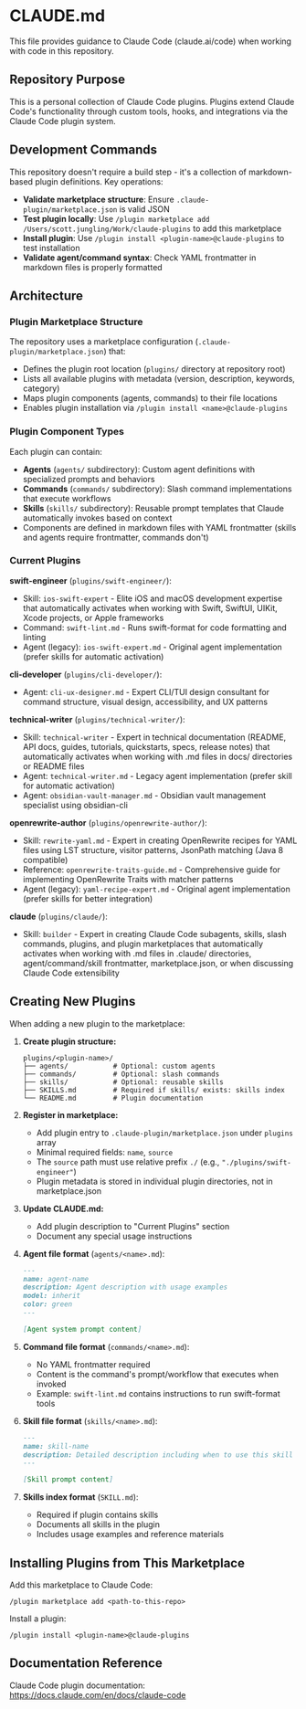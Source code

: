 # CLAUDE.md

This file provides guidance to Claude Code (claude.ai/code) when working with code in this repository.

## Repository Purpose

This is a personal collection of Claude Code plugins. Plugins extend Claude Code's functionality through custom tools, hooks, and integrations via the Claude Code plugin system.

## Development Commands

This repository doesn't require a build step - it's a collection of markdown-based plugin definitions. Key operations:

- **Validate marketplace structure**: Ensure `.claude-plugin/marketplace.json` is valid JSON
- **Test plugin locally**: Use `/plugin marketplace add /Users/scott.jungling/Work/claude-plugins` to add this marketplace
- **Install plugin**: Use `/plugin install <plugin-name>@claude-plugins` to test installation
- **Validate agent/command syntax**: Check YAML frontmatter in markdown files is properly formatted

## Architecture

### Plugin Marketplace Structure

The repository uses a marketplace configuration (`.claude-plugin/marketplace.json`) that:
- Defines the plugin root location (`plugins/` directory at repository root)
- Lists all available plugins with metadata (version, description, keywords, category)
- Maps plugin components (agents, commands) to their file locations
- Enables plugin installation via `/plugin install <name>@claude-plugins`

### Plugin Component Types

Each plugin can contain:
- **Agents** (`agents/` subdirectory): Custom agent definitions with specialized prompts and behaviors
- **Commands** (`commands/` subdirectory): Slash command implementations that execute workflows
- **Skills** (`skills/` subdirectory): Reusable prompt templates that Claude automatically invokes based on context
- Components are defined in markdown files with YAML frontmatter (skills and agents require frontmatter, commands don't)

### Current Plugins

**swift-engineer** (`plugins/swift-engineer/`):
- Skill: `ios-swift-expert` - Elite iOS and macOS development expertise that automatically activates when working with Swift, SwiftUI, UIKit, Xcode projects, or Apple frameworks
- Command: `swift-lint.md` - Runs swift-format for code formatting and linting
- Agent (legacy): `ios-swift-expert.md` - Original agent implementation (prefer skills for automatic activation)

**cli-developer** (`plugins/cli-developer/`):
- Agent: `cli-ux-designer.md` - Expert CLI/TUI design consultant for command structure, visual design, accessibility, and UX patterns

**technical-writer** (`plugins/technical-writer/`):
- Skill: `technical-writer` - Expert in technical documentation (README, API docs, guides, tutorials, quickstarts, specs, release notes) that automatically activates when working with .md files in docs/ directories or README files
- Agent: `technical-writer.md` - Legacy agent implementation (prefer skill for automatic activation)
- Agent: `obsidian-vault-manager.md` - Obsidian vault management specialist using obsidian-cli

**openrewrite-author** (`plugins/openrewrite-author/`):
- Skill: `rewrite-yaml.md` - Expert in creating OpenRewrite recipes for YAML files using LST structure, visitor patterns, JsonPath matching (Java 8 compatible)
- Reference: `openrewrite-traits-guide.md` - Comprehensive guide for implementing OpenRewrite Traits with matcher patterns
- Agent (legacy): `yaml-recipe-expert.md` - Original agent implementation (prefer skills for better integration)

**claude** (`plugins/claude/`):
- Skill: `builder` - Expert in creating Claude Code subagents, skills, slash commands, plugins, and plugin marketplaces that automatically activates when working with .md files in .claude/ directories, agent/command/skill frontmatter, marketplace.json, or when discussing Claude Code extensibility

## Creating New Plugins

When adding a new plugin to the marketplace:

1. **Create plugin structure:**
   ```
   plugins/<plugin-name>/
   ├── agents/           # Optional: custom agents
   ├── commands/         # Optional: slash commands
   ├── skills/           # Optional: reusable skills
   ├── SKILLS.md         # Required if skills/ exists: skills index
   └── README.md         # Plugin documentation
   ```

2. **Register in marketplace:**
   - Add plugin entry to `.claude-plugin/marketplace.json` under `plugins` array
   - Minimal required fields: `name`, `source`
   - The `source` path must use relative prefix `./` (e.g., `"./plugins/swift-engineer"`)
   - Plugin metadata is stored in individual plugin directories, not in marketplace.json

3. **Update CLAUDE.md:**
   - Add plugin description to "Current Plugins" section
   - Document any special usage instructions

4. **Agent file format** (`agents/<name>.md`):
   ```markdown
   ---
   name: agent-name
   description: Agent description with usage examples
   model: inherit
   color: green
   ---

   [Agent system prompt content]
   ```

5. **Command file format** (`commands/<name>.md`):
   - No YAML frontmatter required
   - Content is the command's prompt/workflow that executes when invoked
   - Example: `swift-lint.md` contains instructions to run swift-format tools

6. **Skill file format** (`skills/<name>.md`):
   ```markdown
   ---
   name: skill-name
   description: Detailed description including when to use this skill and specific triggers
   ---

   [Skill prompt content]
   ```

7. **Skills index format** (`SKILL.md`):
   - Required if plugin contains skills
   - Documents all skills in the plugin
   - Includes usage examples and reference materials

## Installing Plugins from This Marketplace

Add this marketplace to Claude Code:
```
/plugin marketplace add <path-to-this-repo>
```

Install a plugin:
```
/plugin install <plugin-name>@claude-plugins
```

## Documentation Reference

Claude Code plugin documentation: https://docs.claude.com/en/docs/claude-code
